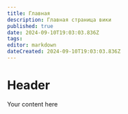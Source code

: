 ```yaml
---
title: Главная
description: Главная страница вики
published: true
date: 2024-09-10T19:03:03.836Z
tags: 
editor: markdown
dateCreated: 2024-09-10T19:03:03.836Z
---
```


# Header
Your content here